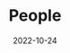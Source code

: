 ---
title: People
date: 2022-10-24

type: landing

sections:
  - block: people
    content:
      title: People
      # Choose which groups/teams of users to display.
      #   Edit `user_groups` in each user's profile to add them to one or more of these groups.
      user_groups:
          - Professor
          - Ph.D. Student
          - Research Assistant
          - Visitors
          - Alumni
      sort_by: Params.year
      sort_ascending: false
    design:
      show_interests: false
      show_role: true
      show_social: true
---